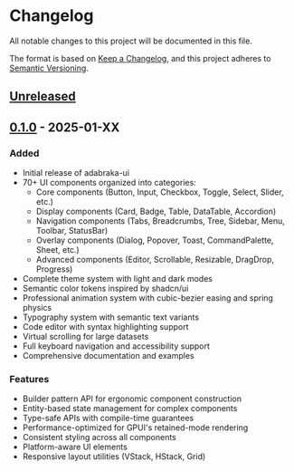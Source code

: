 # Changelog

All notable changes to this project will be documented in this file.

The format is based on [Keep a Changelog](https://keepachangelog.com/en/1.0.0/),
and this project adheres to [Semantic Versioning](https://semver.org/spec/v2.0.0.html).

## [Unreleased]

## [0.1.0] - 2025-01-XX

### Added
- Initial release of adabraka-ui
- 70+ UI components organized into categories:
  - Core components (Button, Input, Checkbox, Toggle, Select, Slider, etc.)
  - Display components (Card, Badge, Table, DataTable, Accordion)
  - Navigation components (Tabs, Breadcrumbs, Tree, Sidebar, Menu, Toolbar, StatusBar)
  - Overlay components (Dialog, Popover, Toast, CommandPalette, Sheet, etc.)
  - Advanced components (Editor, Scrollable, Resizable, DragDrop, Progress)
- Complete theme system with light and dark modes
- Semantic color tokens inspired by shadcn/ui
- Professional animation system with cubic-bezier easing and spring physics
- Typography system with semantic text variants
- Code editor with syntax highlighting support
- Virtual scrolling for large datasets
- Full keyboard navigation and accessibility support
- Comprehensive documentation and examples

### Features
- Builder pattern API for ergonomic component construction
- Entity-based state management for complex components
- Type-safe APIs with compile-time guarantees
- Performance-optimized for GPUI's retained-mode rendering
- Consistent styling across all components
- Platform-aware UI elements
- Responsive layout utilities (VStack, HStack, Grid)

[Unreleased]: https://github.com/your-username/adabraka-ui/compare/v0.1.0...HEAD
[0.1.0]: https://github.com/your-username/adabraka-ui/releases/tag/v0.1.0
